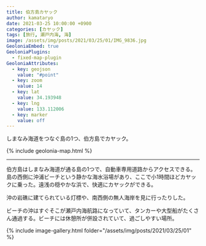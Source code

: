 ```yaml
---
title: 伯方島カヤック
author: kamataryo
date: 2021-03-25 10:00:00 +0900
categories: [カヤック]
tags: [旅行, 瀬戸内海, 海]
image: /assets/img/posts/2021/03/25/01/IMG_9836.jpg
GeoloniaEmbed: true
GeoloniaPlugins:
  - fixed-map-plugin
GeoloniaAttributes:
  - key: geojson
    value: "#point"
  - key: zoom
    value: 14
  - key: lat
    value: 34.193948
  - key: lng
    value: 133.112006
  - key: marker
    value: off
---
```


<script id="point" type="json">
{
  "type": "FeatureCollection",
  "features": [
    {
      "properties": { "title": "沖浦ビーチ" },
      "geometry": {
        "type": "point",
        "coordinates": [133.112551, 34.193181]
      }
    },
    {
      "properties": { "title": "沖にある灯標" },
      "geometry": {
        "type": "point",
        "coordinates": [133.120244,34.193448]
      }
    },
    {
      "properties": { "title": "無人海岸地帯" },
      "geometry": {
        "type": "point",
        "coordinates": [133.109087,34.191690]
      }
    }
  ]
}
</script>

しまなみ海道をつなぐ島の1つ、伯方島でカヤック。

{% include geolonia-map.html %}

---

伯方島はしまなみ海道が通る島の1つで、自動車専用道路からアクセスできる。島の西側に沖浦ビーチという静かな海水浴場があり、ここで小1時間ほどカヤックに乗った。遠浅の穏やかな浜で、快適にカヤックができる。

沖の岩礁に建てられている灯標や、南西側の無人海岸を見に行ったりした。

ビーチの沖はすぐそこが瀬戸内海航路になっていて、タンカーや大型船がたくさん通過する。ビーチには休憩所が併設されていて、過ごしやすい場所。


{% include image-gallery.html folder="/assets/img/posts/2021/03/25/01" %}
